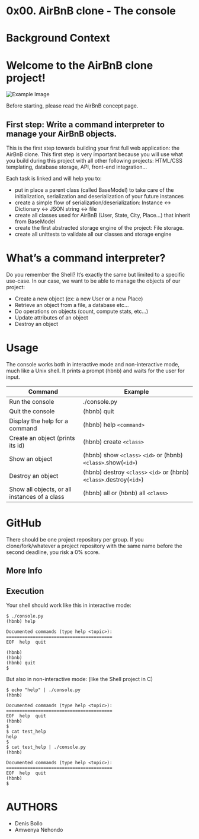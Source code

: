 # 0x00. AirBnB clone - The console
# Background Context
# Welcome to the AirBnB clone project!

![Example Image](root/Users/hp/Downloads/airbnb.png)


Before starting, please read the AirBnB concept page.
## First step: Write a command interpreter to manage your AirBnB objects.

This is the first step towards building your first full web application: the AirBnB clone. This first step is very important because you will use what you build during this project with all other following projects: HTML/CSS templating, database storage, API, front-end integration…

Each task is linked and will help you to:
* put in place a parent class (called BaseModel) to take care of the initialization, serialization and deserialization of your future instances
* create a simple flow of serialization/deserialization: Instance <-> Dictionary <-> JSON string <-> file
* create all classes used for AirBnB (User, State, City, Place…) that inherit from BaseModel
* create the first abstracted storage engine of the project: File storage.
* create all unittests to validate all our classes and storage engine
# What’s a command interpreter?

Do you remember the Shell? It’s exactly the same but limited to a specific use-case. In our case, we want to be able to manage the objects of our project:
 * Create a new object (ex: a new User or a new Place)
 * Retrieve an object from a file, a database etc…
 * Do operations on objects (count, compute stats, etc…)
 * Update attributes of an object
 * Destroy an object
# Usage
The console works both in interactive mode and non-interactive mode, much like a Unix shell. It prints a prompt (hbnb) and waits for the user for input.

| Command | Example |
| ------- | ------- |
| Run the console | ./console.py |
| Quit the console | (hbnb) quit |
| Display the help for a command | (hbnb) help `<command>` |
| Create an object (prints its id) | (hbnb) create `<class>` |
| Show an object | (hbnb) show `<class>` `<id>` or (hbnb) `<class>`.show(`<id>`) |
| Destroy an object | (hbnb) destroy `<class>` `<id>` or (hbnb) `<class>`.destroy(`<id>`) |
| Show all objects, or all instances of a class | (hbnb) all or (hbnb) all `<class>` |


# GitHub
There should be one project repository per group. If you clone/fork/whatever a project repository with the same name before the second deadline, you risk a 0% score.

## More Info
## Execution
Your shell should work like this in interactive mode:

```
$ ./console.py
(hbnb) help

Documented commands (type help <topic>):
========================================
EOF  help  quit

(hbnb) 
(hbnb) 
(hbnb) quit
$
```
But also in non-interactive mode: (like the Shell project in C)

```
$ echo "help" | ./console.py
(hbnb)

Documented commands (type help <topic>):
========================================
EOF  help  quit
(hbnb) 
$
$ cat test_help
help
$
$ cat test_help | ./console.py
(hbnb)

Documented commands (type help <topic>):
========================================
EOF  help  quit
(hbnb) 
$

```
# AUTHORS

* Denis Bollo
* Amwenya Nehondo


